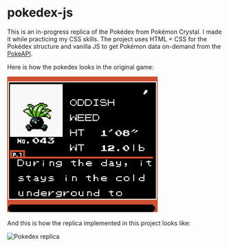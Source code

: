# pokedex-js
This is an in-progress replica of the Pokédex from Pokémon Crystal. I made it while practicing my CSS skills.
The project uses HTML + CSS for the Pokédex structure and vanilla JS to get Pokémon data on-demand from the [PokeAPI](https://pokeapi.co/).

Here is how the pokedex looks in the original game:

<img src="img/pkmn-oddish-gen2-pokedex-entry.gif" alt="Original Pokedex" width="350" height="auto">

And this is how the replica implemented in this project looks like:

<img src="https://github.com/DanielMartinezA/pokedex-js/assets/54421405/4f7d4fe3-2b92-4c1c-b35d-5ae1af15900f" alt="Pokedex replica" width="350" height="auto">
